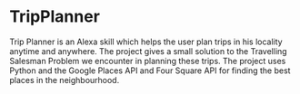 # TripPlanner

Trip Planner is an Alexa skill which helps the user plan trips in his locality anytime and anywhere. The project gives a small
solution to the Travelling Salesman Problem we encounter in planning these trips. The project uses Python and the Google Places
API and Four Square API for finding the best places in the neighbourhood.


